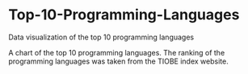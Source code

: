# Top-10-Programming-Languages

Data visualization of the top 10 programming languages

A chart of the top 10 programming languages. The ranking of the programming languages was taken from the TIOBE index website.

